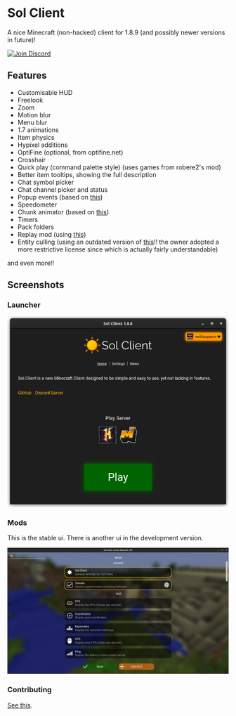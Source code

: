 # Sol Client
A nice Minecraft (non-hacked) client for 1.8.9 (and possibly newer versions in future)!

<a href="https://discord.gg/TSAkhgXNbK"><img alt="Join Discord" src="https://cdn.jsdelivr.net/npm/@intergrav/devins-badges@3/assets/cozy/social/discord-plural_vector.svg"/></a>

## Features
- Customisable HUD
- Freelook
- Zoom
- Motion blur
- Menu blur
- 1.7 animations
- Item physics
- Hypixel additions
- OptiFine (optional, from optifine.net)
- Crosshair
- Quick play (command palette style) (uses games from robere2's mod)
- Better item tooltips, showing the full description
- Chat symbol picker
- Chat channel picker and status
- Popup events (based on [this](https://github.com/Sk1erLLC/PopupEvents))
- Speedometer
- Chunk animator (based on [this](https://github.com/lumien231/Chunk-Animator))
- Timers
- Pack folders
- Replay mod (using [this](https://github.com/ReplayMod/ReplayMod))
- Entity culling (using an outdated version of [this](https://github.com/tr7zw/EntityCulling)!! the owner adopted a more restrictive license since which is actually fairly understandable)

and even more!!

## Screenshots

### Launcher
![Launcher](./assets/screenshots/Launcher.png)

### Mods
This is the stable ui. There is another ui in the development version.

![Mods](./assets/screenshots/Mods.png)

### Contributing
[See this](CONTRIBUTING.md).
